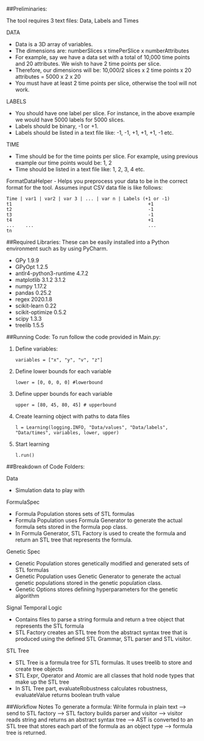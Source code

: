 
##Preliminaries:

The tool requires 3 text files: Data, Labels and Times

DATA
 - Data is a 3D array of variables.
 - The dimensions are: numberSlices x timePerSlice x numberAttributes
 - For example, say we have a data set with a total of 10,000 time points and 20 attributes. We wish to have 2 time points per slice.
 - Therefore, our dimensions will be: 10,000/2 slices x 2 time points x 20 attributes = 5000 x 2 x 20
 - You must have at least 2 time points per slice, otherwise the tool will not work.

LABELS
- You should have one label per slice. For instance, in the above example we would have 5000 labels for 5000 slices.
- Labels should be binary, -1 or +1.
- Labels should be listed in a text file like: -1, -1, +1, +1, +1, -1 etc.

TIME
- Time should be for the time points per slice. For example, using previous example our time points would be: 1, 2
- Time should be listed in a text file like: 1, 2, 3, 4 etc.


FormatDataHelper - Helps you preprocess your data to be in the correct format for the tool.
Assumes input CSV data file is like follows:

    Time | var1 | var2 | var 3 | ... | var n | Labels (+1 or -1)
    t1                                                  +1
    t2                                                  -1
    t3                                                  -1
    t4                                                  +1
    ...    ...                                          ...
    tn


##Required Libraries:
These can be easily installed into a Python environment such as by using PyCharm.
- GPy	1.9.9
- GPyOpt	1.2.5
- antlr4-python3-runtime	4.7.2
- matplotlib	3.1.2	3.1.2
- numpy	1.17.2
- pandas	0.25.2
- regex	2020.1.8
- scikit-learn	0.22
- scikit-optimize	0.5.2
- scipy	1.3.3
- treelib	1.5.5

##Running Code:
To run follow the code provided in Main.py:
  1. Define variables:

         variables = ["x", "y", "v", "z"]
  2. Define lower bounds for each variable
  
         lower = [0, 0, 0, 0] #lowerbound
  3. Define upper bounds for each variable
        
         upper = [80, 45, 80, 45] # upperbound
  4. Create learning object with paths to data files
        
         l = Learning(logging.INFO, "Data/values", "Data/labels", "Data/times", variables, lower, upper)
  5. Start learning
       
         l.run()


##Breakdown of Code Folders:

Data
- Simulation data to play with

FormulaSpec
- Formula Population stores sets of STL formulas
- Formula Population uses Formula Generator to generate the actual formula sets stored in the formula pop class.
- In Formula Generator, STL Factory is used to create the formula and return an STL tree that represents the formula.

Genetic Spec
- Genetic Population stores genetically modified and generated sets of STL formulas
- Genetic Population uses Genetic Generator to generate the actual genetic populations stored in the genetic population class.
- Genetic Options stores defining hyperparameters for the genetic algorithm

Signal Temporal Logic
- Contains files to parse a string formula and return a tree object that represents the STL formula
- STL Factory creates an STL tree from the abstract syntax tree that is produced using the defined STL Grammar, STL parser and STL visitor.

STL Tree
- STL Tree is a formula tree for STL formulas. It uses treelib to store and create tree objects
- STL Expr, Operator and Atomic are all classes that hold node types that make up the STL tree
- In STL Tree part, evaluateRobustness calculates robustness, evaluateValue returns boolean truth value


##Workflow Notes
    To generate a formula:
        Write formula in plain text --> send to STL factory --> STL factory builds parser and visitor --> visitor reads string and returns an abstract syntax tree -->
        AST is converted to an STL  tree that  stores each part of the formula as an object type --> formula  tree is returned.





